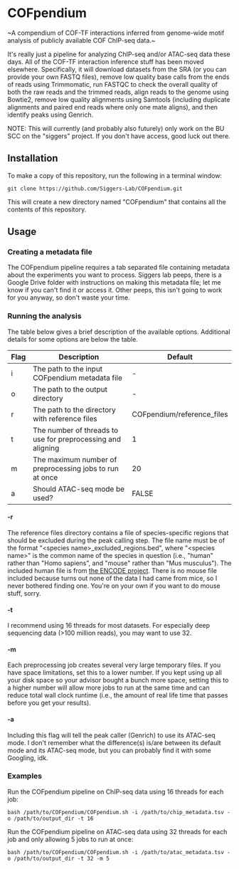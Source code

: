 # COFpendium
~A compendium of COF-TF interactions inferred from genome-wide motif analysis of publicly available COF ChIP-seq data.~

It's really just a pipeline for analyzing ChIP-seq and/or ATAC-seq data these days. All of the COF-TF interaction inference stuff has been moved elsewhere. Specifically, it will download datasets from the SRA (or you can provide your own FASTQ files), remove low quality base calls from the ends of reads using Trimmomatic, run FASTQC to check the overall quality of both the raw reads and the trimmed reads, align reads to the genome using Bowtie2, remove low quality alignments using Samtools (including duplicate alignments and paired end reads where only one mate aligns), and then identify peaks using Genrich.

NOTE: This will currently (and probably also futurely) only work on the BU SCC on the "siggers" project. If you don't have access, good luck out there.

## Installation
To make a copy of this repository, run the following in a terminal window:

```
git clone https://github.com/Siggers-Lab/COFpendium.git
```

This will create a new directory named "COFpendium" that contains all the contents of this repository.

## Usage
### Creating a metadata file
The COFpendium pipeline requires a tab separated file containing metadata about the experiments you want to process. Siggers lab peeps, there is a Google Drive folder with instructions on making this metadata file; let me know if you can't find it or access it. Other peeps, this isn't going to work for you anyway, so don't waste your time.

### Running the analysis
The table below gives a brief description of the available options. Additional details for some options are below the table.

| Flag | Description                                                    | Default                      |
|------|----------------------------------------------------------------|------------------------------|
| i    | The path to the input COFpendium metadata file                 | -                            |
| o    | The path to the output directory                               | -                            |
| r    | The path to the directory with reference files                 | COFpendium/reference_files   |
| t    | The number of threads to use for preprocessing and aligning    | 1                            |
| m    | The maximum number of preprocessing jobs to run at once        | 20                           |
| a    | Should ATAC-seq mode be used?                                  | FALSE                        |

#### -r
The reference files directory contains a file of species-specific regions that should be excluded during the peak calling step. The file name must be of the format "\<species name\>_excluded_regions.bed", where "\<species name\>" is the common name of the species in question (i.e., "human" rather than "Homo sapiens", and "mouse" rather than "Mus musculus"). The included human file is from [the ENCODE project](https://www.encodeproject.org/files/ENCFF356LFX/@@download/ENCFF356LFX.bed.gz). There is no mouse file included because turns out none of the data I had came from mice, so I never bothered finding one. You're on your own if you want to do mouse stuff, sorry.

#### -t
I recommend using 16 threads for most datasets. For especially deep sequencing data (>100 million reads), you may want to use 32.

#### -m
Each preprocessing job creates several very large temporary files. If you have space limitations, set this to a lower number. If you kept using up all your disk space so your advisor bought a bunch more space, setting this to a higher number will allow more jobs to run at the same time and can reduce total wall clock runtime (i.e., the amount of real life time that passes before you get your results).

#### -a
Including this flag will tell the peak caller (Genrich) to use its ATAC-seq mode. I don't remember what the difference(s) is/are between its default mode and its ATAC-seq mode, but you can probably find it with some Googling, idk.

### Examples
Run the COFpendium pipeline on ChIP-seq data using 16 threads for each job:

```
bash /path/to/COFpendium/COFpendium.sh -i /path/to/chip_metadata.tsv -o /path/to/output_dir -t 16
```

Run the COFpendium pipeline on ATAC-seq data using 32 threads for each job and only allowing 5 jobs to run at once:

```
bash /path/to/COFpendium/COFpendium.sh -i /path/to/atac_metadata.tsv -o /path/to/output_dir -t 32 -m 5
```

